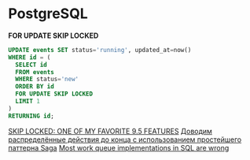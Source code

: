 # PostgreSQL

**FOR UPDATE SKIP LOCKED**

```sql
UPDATE events SET status='running', updated_at=now()
WHERE id = (
  SELECT id
  FROM events
  WHERE status='new'
  ORDER BY id
  FOR UPDATE SKIP LOCKED
  LIMIT 1
)
RETURNING id;
```

[SKIP LOCKED: ONE OF MY FAVORITE 9.5 FEATURES](https://www.cybertec-postgresql.com/en/skip-locked-one-of-my-favorite-9-5-features/)
[Доводим распределённые действия до конца с использованием простейшего паттерна Saga](https://habr.com/ru/company/ozontech/blog/590709/)
[Most work queue implementations in SQL are wrong](https://www.2ndquadrant.com/en/blog/what-is-select-skip-locked-for-in-postgresql-9-5/)
